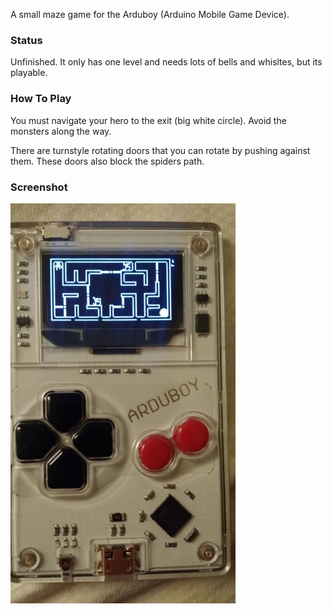 A small maze game for the Arduboy (Arduino Mobile Game Device).

### Status

Unfinished. It only has one level and needs lots of bells and whisltes, but its playable.

### How To Play

You must navigate your hero to the exit (big white circle). Avoid the monsters along the way.

There are turnstyle rotating doors that you can rotate by pushing against them. These doors also block the spiders path.

### Screenshot

![screenshot](screenshot.png)
